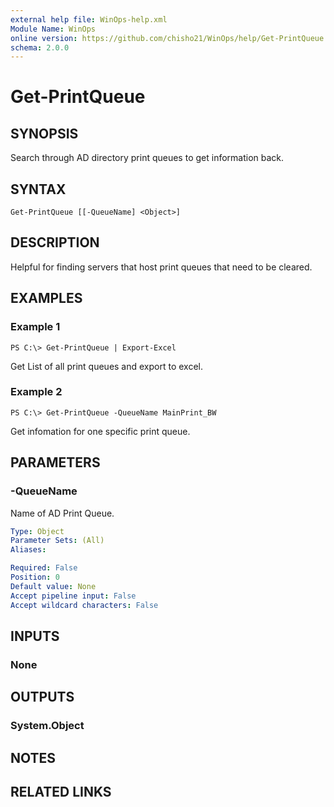 ```yaml
---
external help file: WinOps-help.xml
Module Name: WinOps
online version: https://github.com/chisho21/WinOps/help/Get-PrintQueue.md
schema: 2.0.0
---
```


# Get-PrintQueue

## SYNOPSIS
Search through AD directory print queues to get information back.

## SYNTAX

```
Get-PrintQueue [[-QueueName] <Object>]
```

## DESCRIPTION
Helpful for finding servers that host print queues that need to be cleared.

## EXAMPLES

### Example 1
```
PS C:\> Get-PrintQueue | Export-Excel
```

Get List of all print queues and export to excel.

### Example 2
```
PS C:\> Get-PrintQueue -QueueName MainPrint_BW

```

Get infomation for one specific print queue.

## PARAMETERS

### -QueueName
Name of AD Print Queue.

```yaml
Type: Object
Parameter Sets: (All)
Aliases:

Required: False
Position: 0
Default value: None
Accept pipeline input: False
Accept wildcard characters: False
```

## INPUTS

### None
## OUTPUTS

### System.Object
## NOTES

## RELATED LINKS

